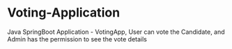 # Voting-Application
Java SpringBoot Application - VotingApp, User can vote the Candidate, and Admin has the permission to see the vote details
